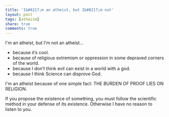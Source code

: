 ```yaml
---
title: 'I&#8217;m an atheist, but I&#8217;m not'
layout: post
tags: [atheism]
share: true
comments: true
---
```

I'm an atheist, but I'm not an atheist...

*   because it&#8217;s cool.
*   because of religious extremism or oppression in some depraved corners of the world.
*   because I don&#8217;t think evil can exist in a world with a god.
*   because I think Science can disprove God.


I'm an atheist because of one simple fact: THE BURDEN OF PROOF LIES ON RELIGION.

If you propose the existence of something, you must follow the scientific method in your defense of its existence. Otherwise I have no reason to listen to you.